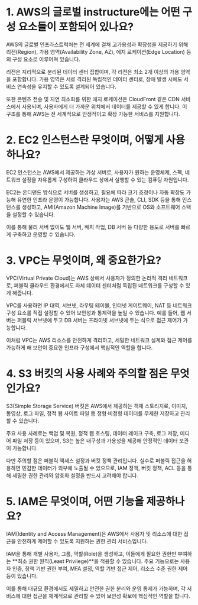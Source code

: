 # 1. AWS의 글로벌 instructure에는 어떤 구성 요소들이 포함되어 있나요?

AWS의 글로벌 인프라스트럭처는 전 세계에 걸쳐 고가용성과 확장성을 제공하기 위해 리전(Region), 가용 영역(Availability Zone, AZ), 에지 로케이션(Edge Location) 등의 구성 요소로 이루어져 있습니다.

리전은 지리적으로 분리된 데이터 센터 집합이며, 각 리전은 최소 2개 이상의 가용 영역을 포함합니다. 가용 영역은 서로 격리된 독립적인 데이터 센터로, 장애 발생 시에도 서비스 연속성을 유지할 수 있도록 설계되어 있습니다.

또한 콘텐츠 전송 및 지연 최소화를 위한 에지 로케이션은 CloudFront 같은 CDN 서비스에서 사용되며, 사용자에게 더 가까운 위치에서 데이터를 제공할 수 있게 합니다. 이 구조를 통해 AWS는 전 세계적으로 안정적이고 확장 가능한 서비스를 지원합니다.

# 2. EC2 인스턴스란 무엇이며, 어떻게 사용하나요?

EC2 인스턴스는 AWS에서 제공하는 가상 서버로, 사용자가 원하는 운영체제, 스펙, 네트워크 설정을 자유롭게 구성하여 클라우드 상에서 실행할 수 있는 컴퓨팅 자원입니다.

EC2는 온디맨드 방식으로 서버를 생성하고, 필요에 따라 크기 조정이나 자동 확장도 가능해 유연한 인프라 운영이 가능합니다. 사용자는 AWS 콘솔, CLI, SDK 등을 통해 인스턴스를 생성하고, AMI(Amazon Machine Image)를 기반으로 OS와 소프트웨어 스택을 설정할 수 있습니다.

이를 통해 물리 서버 없이도 웹 서버, 배치 작업, DB 서버 등 다양한 용도로 서버를 빠르게 구축하고 운영할 수 있습니다.

# 3. VPC는 무엇이며, 왜 중요한가요?

VPC(Virtual Private Cloud)는 AWS 상에서 사용자가 정의한 논리적 격리 네트워크로, 퍼블릭 클라우드 환경에서도 자체 데이터 센터처럼 독립된 네트워크를 구성할 수 있게 해줍니다.

VPC를 사용하면 IP 대역, 서브넷, 라우팅 테이블, 인터넷 게이트웨이, NAT 등 네트워크 구성 요소를 직접 설정할 수 있어 보안성과 통제력을 높일 수 있습니다. 예를 들어, 웹 서버는 퍼블릭 서브넷에 두고 DB 서버는 프라이빗 서브넷에 두는 식으로 접근 제어가 가능합니다.

이처럼 VPC는 AWS 리소스를 안전하게 격리하고, 세밀한 네트워크 설계와 접근 제어를 가능하게 해 보안이 중요한 인프라 구성에서 핵심적인 역할을 합니다.

# 4. S3 버킷의 사용 사례와 주의할 점은 무엇인가요?

S3(Simple Storage Service) 버킷은 AWS에서 제공하는 객체 스토리지로, 이미지, 동영상, 로그 파일, 정적 웹 사이트 파일 등 정형·비정형 데이터를 무제한 저장하고 관리할 수 있습니다.

주요 사용 사례로는 백업 및 복원, 정적 웹 호스팅, 데이터 레이크 구축, 로그 저장, 미디어 파일 저장 등이 있으며, S3는 높은 내구성과 가용성을 제공해 안정적인 데이터 보관이 가능합니다.

다만 주의할 점은 퍼블릭 액세스 설정과 버킷 정책 관리입니다. 실수로 퍼블릭 접근을 허용하면 민감한 데이터가 외부에 노출될 수 있으므로, IAM 정책, 버킷 정책, ACL 등을 통해 세밀한 권한 관리와 암호화 설정을 반드시 고려해야 합니다.

# 5. IAM은 무엇이며, 어떤 기능을 제공하나요?

IAM(Identity and Access Management)은 AWS에서 사용자 및 리소스에 대한 접근을 안전하게 제어할 수 있도록 지원하는 권한 관리 서비스입니다.

IAM을 통해 개별 사용자, 그룹, 역할(Role)을 생성하고, 이들에게 필요한 권한만 부여하는 **최소 권한 원칙(Least Privilege)**을 적용할 수 있습니다. 주요 기능으로는 사용자 인증, 정책 기반 권한 부여, MFA 설정, 역할 기반 접근 제어, 리소스 수준 권한 제어 등이 있습니다.

이를 통해 대규모 환경에서도 세밀하고 안전한 권한 분리와 운영 통제가 가능하며, 각 서비스에 대한 접근을 체계적으로 관리할 수 있어 보안성 확보에 핵심적인 역할을 합니다.

